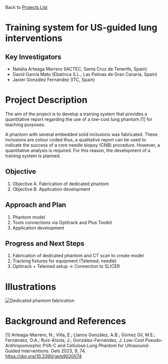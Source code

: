Back to [Projects List](../../README.md#ProjectsList)

# Training system for US-guided lung interventions

## Key Investigators

- Natalia Arteaga Marrero (IACTEC, Santa Cruz de Tenerife, Spain)
- David García Mato (Ebatinca S.L., Las Palmas de Gran Canaria, Spain)
- Javier González Fernández (ITC, Spain)

# Project Description

The aim of the project is to develop a training system that provides a quantitative report regarding the use of a low-cost lung phantom [1] for teaching purposes. 

A phantom with several embedded solid inclusions was fabricated. These inclusions are colour coded thus, a qualitative report can be used to indicate the success
of a core needle biopsy (CNB) procedure. However, a quantitative analysis is required. For this reason, the development of a training system is planned.

## Objective

1. Objective A. Fabrication of dedicated phantom 
2. Objective B. Application development

## Approach and Plan

1. Phantom model
2. Tools connections via Optitrack and Plus Toolkit 
4. Application development

## Progress and Next Steps

1. Fabrication of dedicated phantom and CT scan to create model 
2. Tracking fixtures for equipment (Telemed, needle)
3. Optitrack + Telemed setup -> Connection to SLICER

# Illustrations

![Dedicated phantom fabrication](https://user-images.githubusercontent.com/40359004/212877916-37a7f456-b4fc-4c3a-a1f3-20d6a78f6429.jpeg)


# Background and References

[1] Arteaga-Marrero, N.; Villa, E.; Llanos González, A.B.; Gómez Gil, M.E.; Fernández, O.A.; Ruiz-Alzola, J.; González-Fernández, J. 
Low-Cost Pseudo-Anthropomorphic PVA-C and Cellulose Lung Phantom for Ultrasound-Guided Interventions. Gels 2023, 9, 74. https://doi.org/10.3390/gels9020074
